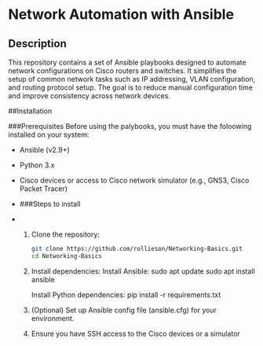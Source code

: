 # Network Automation with Ansible
## Description
This repository contains a set of Ansible playbooks designed to automate network configurations on Cisco routers and switches. It simplifies the setup of common network tasks such as IP addressing, VLAN configuration, and routing protocol setup. The goal is to reduce manual configuration time and improve consistency across network devices.

##Installation

###Prerequisites
Before using the palybooks, you must have the foloowing installed on your system:
- Ansible (v2.9+)
- Python 3.x
- Cisco devices or access to Cisco network simulator (e.g., GNS3, Cisco Packet Tracer)

- ###Steps to install
- 1. Clone the repository:
     ```bash
     git clone https://github.com/rollieson/Networking-Basics.git
     cd Networking-Basics

  2. Install dependencies:
     Install Ansible:
       sudo apt update
       sudo apt install ansible

     Install Python dependencies:
       pip install -r requirements.txt

  3. (Optional) Set up Ansible config file (ansible.cfg) for your environment.
  4. Ensure you have SSH access to the Cisco devices or a simulator
